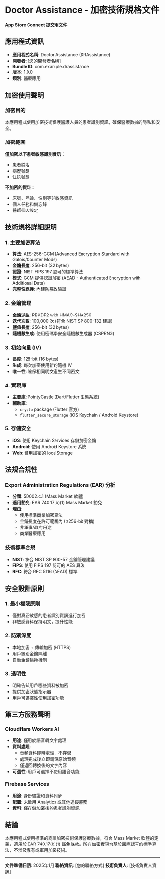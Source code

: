 # Doctor Assistance - 加密技術規格文件
**App Store Connect 提交用文件**

## 應用程式資訊
- **應用程式名稱**: Doctor Assistance (DRAssistance)
- **開發者**: [您的開發者名稱]
- **Bundle ID**: com.example.drassistance
- **版本**: 1.0.0
- **類別**: 醫療應用

## 加密使用聲明

### 加密目的
本應用程式使用加密技術保護醫護人員的患者識別資訊，確保醫療數據的隱私和安全。

### 加密範圍
**僅加密以下患者敏感識別資訊：**
- 患者姓名
- 病歷號碼  
- 住院號碼

**不加密的資料：**
- 床號、年齡、性別等非敏感資訊
- 個人任務和備忘錄
- 醫師個人設定

## 技術規格詳細說明

### 1. 主要加密算法
- **算法**: AES-256-GCM (Advanced Encryption Standard with Galois/Counter Mode)
- **金鑰長度**: 256-bit (32 bytes)
- **認證**: NIST FIPS 197 認可的標準算法
- **模式**: GCM 提供認證加密 (AEAD - Authenticated Encryption with Additional Data)
- **完整性保護**: 內建防篡改驗證

### 2. 金鑰管理
- **金鑰派生**: PBKDF2 with HMAC-SHA256
- **迭代次數**: 100,000 次 (符合 NIST SP 800-132 建議)
- **鹽值長度**: 256-bit (32 bytes)
- **隨機數生成**: 使用密碼學安全隨機數生成器 (CSPRNG)

### 3. 初始向量 (IV)
- **長度**: 128-bit (16 bytes)
- **生成**: 每次加密使用新的隨機 IV
- **唯一性**: 確保相同明文產生不同密文

### 4. 實現庫
- **主要庫**: PointyCastle (Dart/Flutter 生態系統)
- **輔助庫**: 
  - `crypto` package (Flutter 官方)
  - `flutter_secure_storage` (iOS Keychain / Android Keystore)

### 5. 存儲安全
- **iOS**: 使用 Keychain Services 存儲加密金鑰
- **Android**: 使用 Android Keystore 系統
- **Web**: 使用加密的 localStorage

## 法規合規性

### Export Administration Regulations (EAR) 分析
- **分類**: 5D002.c.1 (Mass Market 軟體)
- **適用豁免**: EAR 740.17(b)(1) Mass Market 豁免
- **理由**: 
  - 使用標準商業加密算法
  - 金鑰長度在許可範圍內 (≤256-bit 對稱)
  - 非軍事/政府用途
  - 商業醫療應用

### 技術標準合規
- **NIST**: 符合 NIST SP 800-57 金鑰管理建議
- **FIPS**: 使用 FIPS 197 認可的 AES 算法
- **RFC**: 符合 RFC 5116 (AEAD) 標準

## 安全設計原則

### 1. 最小權限原則
- 僅對真正敏感的患者識別資訊進行加密
- 非敏感資料保持明文，提升性能

### 2. 防禦深度
- 本地加密 + 傳輸加密 (HTTPS)
- 用戶級別金鑰隔離
- 自動金鑰輪換機制

### 3. 透明性
- 明確告知用戶哪些資料被加密
- 提供加密狀態指示器
- 用戶可選擇性使用加密功能

## 第三方服務聲明

### Cloudflare Workers AI
- **用途**: 僅用於語音轉文字處理
- **資料處理**: 
  - 音頻資料即時處理，不存儲
  - 處理完成後立即銷毀原始音頻
  - 僅返回轉換後的文字內容
- **可選性**: 用戶可選擇不使用語音功能

### Firebase Services
- **用途**: 身份驗證和資料同步
- **配置**: 未啟用 Analytics 或其他追蹤服務
- **資料**: 僅存儲加密後的患者識別資訊

## 結論

本應用程式使用標準的商業加密技術保護醫療數據，符合 Mass Market 軟體的定義，適用於 EAR 740.17(b)(1) 豁免條款。所有加密實現均基於國際認可的標準算法，不涉及專有或軍用加密技術。

---
**文件準備日期**: 2025年1月
**聯絡資訊**: [您的聯絡方式]
**技術負責人**: [技術負責人資訊]